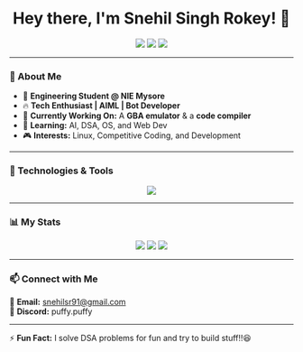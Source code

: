 <h1 align="center">Hey there, I'm Snehil Singh Rokey! 👋</h1>
<p align="center">
  <a href="https://github.com/snehilsr91"><img src="https://img.shields.io/github/followers/snehilsr91?label=Followers&style=social"></a>
  <a href="https://leetcode.com/snehilsr91/"><img src="https://img.shields.io/badge/-LeetCode-orange?style=flat-square&logo=leetcode&logoColor=white"></a>
  <a href="https://www.linkedin.com/in/snehil-singh-rokey-b619862a1"><img src="https://img.shields.io/badge/-LinkedIn-blue?style=flat-square&logo=Linkedin&logoColor=white"></a>
</p>

---

### 🚀 About Me  
- 🏫 **Engineering Student @ NIE Mysore**  
- 🔥 **Tech Enthusiast | AIML | Bot Developer**  
- 🎯 **Currently Working On:** A **GBA emulator** & a **code compiler**  
- 🌱 **Learning:** AI, DSA, OS, and Web Dev  
- 🎮 **Interests:** Linux, Competitive Coding, and Development  

---

### 🔧 Technologies & Tools  
<p align="center">
  <img src="https://skillicons.dev/icons?i=java,python,c,js,html,css,git,linux,github,vscode" />
</p>

---
### 📊 My Stats  
<p align="center">
  <img src="https://img.shields.io/badge/LeetCode%20Problems%20Solved-410-orange?style=for-the-badge&logo=leetcode" />
  <img src="https://img.shields.io/badge/GFG%20Problems%20Solved-25++++++++++++++++++++++++++++++-brightgreen?style=for-the-badge&logo=geeksforgeeks" />
  <img src="https://img.shields.io/badge/GitHub%20Contributions-30-blueviolet?style=for-the-badge&logo=github" />
</p>


---

### 📫 Connect with Me  
📩 **Email:** snehilsr91@gmail.com  
💬 **Discord:** puffy.puffy  

---

⚡ **Fun Fact:** I solve DSA problems for fun and try to build stuff!!😆
